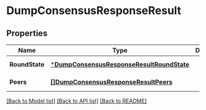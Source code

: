 # DumpConsensusResponseResult

## Properties
Name | Type | Description | Notes
------------ | ------------- | ------------- | -------------
**RoundState** | [***DumpConsensusResponseResultRoundState**](DumpConsensusResponse_result_round_state.md) |  | [default to null]
**Peers** | [**[]DumpConsensusResponseResultPeers**](DumpConsensusResponse_result_peers.md) |  | [default to null]

[[Back to Model list]](../README.md#documentation-for-models) [[Back to API list]](../README.md#documentation-for-api-endpoints) [[Back to README]](../README.md)

